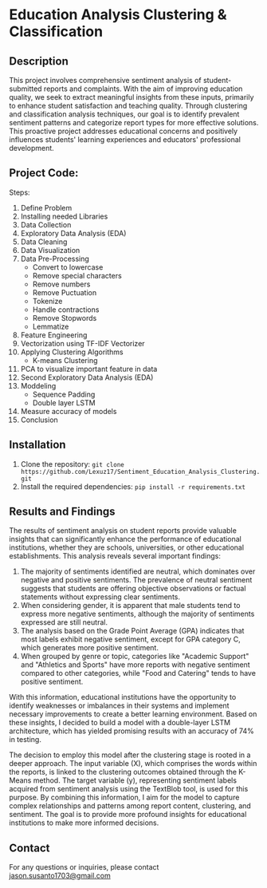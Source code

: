 # **Education Analysis Clustering & Classification**

## **Description**
This project involves comprehensive sentiment analysis of student-submitted reports and complaints. With the aim of improving education quality, we seek to extract meaningful insights from these inputs, primarily to enhance student satisfaction and teaching quality. Through clustering and classification analysis techniques, our goal is to identify prevalent sentiment patterns and categorize report types for more effective solutions. This proactive project addresses educational concerns and positively influences students' learning experiences and educators' professional development.

## **Project Code:**
Steps:
1. Define Problem
2. Installing needed Libraries
3. Data Collection
4. Exploratory Data Analysis (EDA)
5. Data Cleaning
6. Data Visualization
7. Data Pre-Processing
   - Convert to lowercase
   - Remove special characters
   - Remove numbers
   - Remove Puctuation
   - Tokenize
   - Handle contractions
   - Remove Stopwords
   - Lemmatize
8. Feature Engineering
9. Vectorization using TF-IDF Vectorizer
10. Applying Clustering Algorithms
    - K-means Clustering
11. PCA to visualize important feature in data
12. Second Exploratory Data Analysis (EDA)
13. Moddeling
    - Sequence Padding
    - Double layer LSTM
14. Measure accuracy of models
15. Conclusion

## **Installation**
1. Clone the repository: `git clone https://github.com/Lexuz17/Sentiment_Education_Analysis_Clustering.git`
2. Install the required dependencies: `pip install -r requirements.txt`

## **Results and Findings**
The results of sentiment analysis on student reports provide valuable insights that can significantly enhance the performance of educational institutions, whether they are schools, universities, or other educational establishments. This analysis reveals several important findings:

1. The majority of sentiments identified are neutral, which dominates over negative and positive sentiments. The prevalence of neutral sentiment suggests that students are offering objective observations or factual statements without expressing clear sentiments.
2. When considering gender, it is apparent that male students tend to express more negative sentiments, although the majority of sentiments expressed are still neutral.
3. The analysis based on the Grade Point Average (GPA) indicates that most labels exhibit negative sentiment, except for GPA category C, which generates more positive sentiment.
4. When grouped by genre or topic, categories like "Academic Support" and "Athletics and Sports" have more reports with negative sentiment compared to other categories, while "Food and Catering" tends to have positive sentiment.

With this information, educational institutions have the opportunity to identify weaknesses or imbalances in their systems and implement necessary improvements to create a better learning environment. Based on these insights, I decided to build a model with a double-layer LSTM architecture, which has yielded promising results with an accuracy of 74% in testing.

The decision to employ this model after the clustering stage is rooted in a deeper approach. The input variable (X), which comprises the words within the reports, is linked to the clustering outcomes obtained through the K-Means method. The target variable (y), representing sentiment labels acquired from sentiment analysis using the TextBlob tool, is used for this purpose. By combining this information, I aim for the model to capture complex relationships and patterns among report content, clustering, and sentiment. The goal is to provide more profound insights for educational institutions to make more informed decisions.

## Contact
For any questions or inquiries, please contact jason.susanto1703@gmail.com
